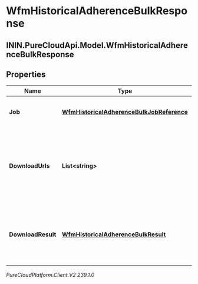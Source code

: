 # WfmHistoricalAdherenceBulkResponse

## ININ.PureCloudApi.Model.WfmHistoricalAdherenceBulkResponse

## Properties

|Name | Type | Description | Notes|
|------------ | ------------- | ------------- | -------------|
| **Job** | [**WfmHistoricalAdherenceBulkJobReference**](WfmHistoricalAdherenceBulkJobReference) | A reference to the job that was started by the request | [optional] |
| **DownloadUrls** | **List&lt;string&gt;** | The uri list to GET the results of the Historical Adherence query. This field is populated only if query state is Complete | [optional] |
| **DownloadResult** | [**WfmHistoricalAdherenceBulkResult**](WfmHistoricalAdherenceBulkResult) | Results will always come via downloadUrls; however the schema is included for documentation | [optional] |



_PureCloudPlatform.Client.V2 239.1.0_
